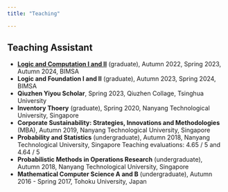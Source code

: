 ```yaml
---
title: "Teaching"

---
```

##  Teaching Assistant
- **[Logic and Computation I and II](https://hep.tsinghua.edu.cn/~liwj/)** (graduate), Autumn 2022, Spring 2023, Autumn 2024, BIMSA
- **Logic and Foundation I and II** (graduate), Autumn 2023, Spring 2024, BIMSA
-  **Qiuzhen Yiyou Scholar**, Spring 2023, Qiuzhen Collage, Tsinghua University
- **Inventory Thoery** (graduate), Spring 2020, Nanyang Technological University, Singapore
- **Corporate Sustainability: Strategies, Innovations and Methodologies** (MBA), Autumn 2019, Nanyang Technological University, Singapore
- **Probability and Statistics** (undergraduate), Autumn 2018, Nanyang Technological University, Singapore
  Teaching evaluations: 4.65 / 5 and 4.64 / 5
- **Probabilistic Methods in Operations Research** (undergraduate), Autumn 2018, Nanyang Technological University, Singapore
- **Mathematical Computer Science A and B** (undergraduate), Autumn 2016 - Spring 2017, Tohoku University, Japan
